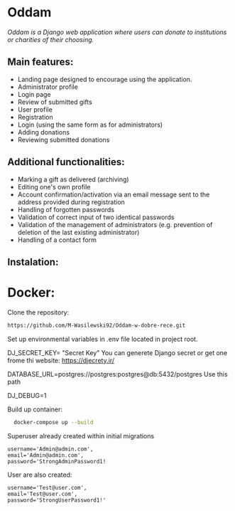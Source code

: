 # Oddam
*Oddam is a Django web application where users can donate to institutions or charities of their choosing.*
## Main features:
- Landing page designed to encourage using the application.
- Administrator profile
- Login page
- Review of submitted gifts
- User profile
- Registration
- Login (using the same form as for administrators)
- Adding donations
- Reviewing submitted donations

## Additional functionalities:
- Marking a gift as delivered (archiving)
- Editing one's own profile
- Account confirmation/activation via an email message sent to the address provided during registration
- Handling of forgotten passwords
- Validation of correct input of two identical passwords
- Validation of the management of administrators (e.g. prevention of deletion of the last existing administrator)
- Handling of a contact form

## Instalation: 
# Docker: 
Clone the repository:
```bash
https://github.com/M-Wasilewski92/Oddam-w-dobre-rece.git 
```
Set up environmental variables in .env file located in project root.

DJ_SECRET_KEY= "Secret Key" 
You can generete Django secret or get one frome thi website: https://djecrety.ir/

DATABASE_URL=postgres://postgres:postgres@db:5432/postgres
Use this path 

DJ_DEBUG=1

Build up container:
```BASH
  docker-compose up --build
```
 
Superuser already created within initial migrations
```
username='Admin@admin.com',
email='Admin@admin.com',
password='StrongAdminPassword1!
```
User are also created:
```
username='Test@user.com',
email='Test@user.com',
password='StrongUserPassword1!'
```